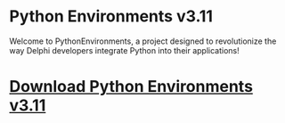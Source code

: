 # Python Environments v3.11

Welcome to PythonEnvironments, a project designed to revolutionize the way Delphi developers integrate Python into their applications!

# [Download Python Environments v3.11](https://developer.team/delphi/35062-python-environments-v311.html)
